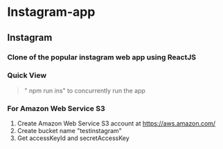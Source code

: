 # Instagram-app

## Instagram
### Clone of the popular instagram web app using ReactJS 

### Quick View
> " npm run ins" to concurrently run the app

### For Amazon Web Service S3
1. Create Amazon Web Service S3 account at https://aws.amazon.com/
2. Create bucket name "testinstagram"
3. Get accessKeyId and secretAccessKey

